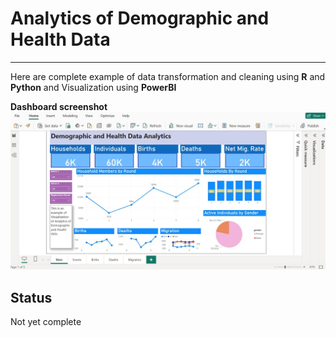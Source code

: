 # Analytics of Demographic and Health Data
------------------------------------------------------------------------------------------------------
Here are complete example of data transformation and cleaning using **R** and **Python** and 
Visualization using **PowerBI**

**Dashboard screenshot**
<img src="dash_main.jpg">

## Status
Not yet complete



